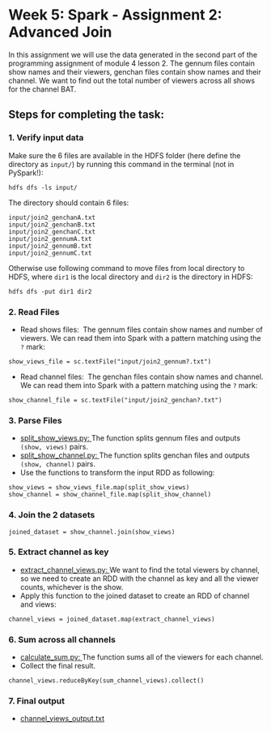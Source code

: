 # Week 5: Spark - Assignment 2: Advanced Join

In this assignment we will use the data generated in the second part of the programming assignment of module 4 lesson 2. The gennum files contain show names and their viewers, genchan files contain show names and their channel. We want to find out the total number of viewers across all shows for the channel BAT.

## Steps for completing the task:
### 1. Verify input data
Make sure the 6 files are available in the HDFS folder (here define the directory as `input/`) by running this command in the terminal (not in PySpark!):
```
hdfs dfs -ls input/
```
The directory should contain 6 files:
```
input/join2_genchanA.txt
input/join2_genchanB.txt
input/join2_genchanC.txt
input/join2_gennumA.txt
input/join2_gennumB.txt
input/join2_gennumC.txt
```
Otherwise use following command to move files from local directory to HDFS, where `dir1` is the local directory and `dir2` is the directory in HDFS:
```
hdfs dfs -put dir1 dir2
```

### 2. Read Files
- Read shows files: 
  The gennum files contain show names and number of viewers. We can read them into Spark with a pattern matching using the `?` mark:
```
show_views_file = sc.textFile("input/join2_gennum?.txt")
```
- Read channel files:
  The genchan files contain show names and channel. We can read them into Spark with a pattern matching using the `?` mark:
```
show_channel_file = sc.textFile("input/join2_genchan?.txt")
```

### 3. Parse Files
- [split_show_views.py: ](https://github.com/JiangXue0820/Cousera-Hadoop-Platform-And-Application-Framework/blob/master/Week5-Spark/assignment2-advanced-join/split_show_views.py) The function splits gennum files and outputs `(show, views)` pairs.
- [split_show_channel.py: ](https://github.com/JiangXue0820/Cousera-Hadoop-Platform-And-Application-Framework/blob/master/Week5-Spark/assignment2-advanced-join/split_show_views.py) The function splits genchan files and outputs `(show, channel)` pairs.
- Use the functions to transform the input RDD as following:
```
show_views = show_views_file.map(split_show_views)
show_channel = show_channel_file.map(split_show_channel)
```

### 4. Join the 2 datasets
```
joined_dataset = show_channel.join(show_views)
```

### 5. Extract channel as key
- [extract_channel_views.py: ](https://github.com/JiangXue0820/Cousera-Hadoop-Platform-And-Application-Framework/blob/master/Week5-Spark/assignment2-advanced-join/extract_channel_views.py)We want to find the total viewers by channel, so we need to create an RDD with the channel as key and all the viewer counts, whichever is the show. 
- Apply this function to the joined dataset to create an RDD of channel and views:
```
channel_views = joined_dataset.map(extract_channel_views)
```

### 6. Sum across all channels
- [calculate_sum.py: ](https://github.com/JiangXue0820/Cousera-Hadoop-Platform-And-Application-Framework/blob/master/Week5-Spark/assignment2-advanced-join/calculate_sum.py)The function sums all of the viewers for each channel.
- Collect the final result.
```
channel_views.reduceByKey(sum_channel_views).collect()
```

### 7. Final output
- [channel_views_output.txt](https://github.com/JiangXue0820/Cousera-Hadoop-Platform-And-Application-Framework/blob/master/Week5-Spark/assignment2-advanced-join/channel_views_output.txt)






